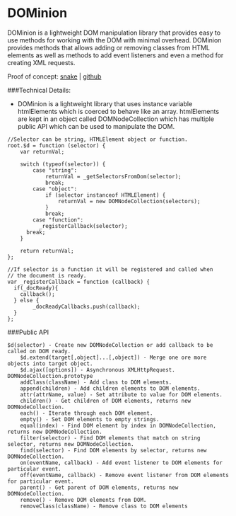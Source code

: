 # DOMinion

DOMinion is a lightweight DOM manipulation library that provides easy to use methods for working with the DOM with minimal overhead. DOMinion provides methods that allows adding or removing classes from HTML elements as well as methods to add event listeners and even a method for creating XML requests.

Proof of concept: [snake](http://www.drodriguez.io/snake/) | [github](https://github.com/drod180/snake)

###Technical Details:
* DOMinion is a lightweight library that uses instance variable htmlElements which is coerced to behave like an array. htmlElements are kept in an object called DOMNodeCollection which has multiple public API which can be used to manipulate the DOM.

```
//Selector can be string, HTMLElement object or function.
root.$d = function (selector) {
	var returnVal;

	switch (typeof(selector)) {
		case "string":
			returnVal = _getSelectorsFromDom(selector);
			break;
		case "object":
			if (selector instanceof HTMLElement) {
				returnVal = new DOMNodeCollection(selectors);
			}
			break;
		case "function":
		  _registerCallback(selector);
      break;
	}

	return returnVal;
};

//If selector is a function it will be registered and called when
// the document is ready.
var _registerCallback = function (callback) {
  if(_docReady){
    callback();
  } else {
		_docReadyCallbacks.push(callback);
  }
};
```


###Public API
```
$d(selector) - Create new DOMNodeCollection or add callback to be called on DOM ready.
	$d.extend(target[,object]...[,object]) - Merge one ore more objects into target object.
	$d.ajax([options]) - Asynchronous XMLHttpRequest.
DOMNodeCollection.prototype
	addClass(className) - Add class to DOM elements.
	append(children) - Add children elements to DOM elements.
	attr(attrName, value) - Set attribute to value for DOM elements.
	children() - Get children of DOM elements, returns new DOMNodeCollection.
	each() - Iterate through each DOM element.
	empty() - Set DOM elements to empty strings.
	equal(index) - Find DOM element by index in DOMNodeCollection, returns new DOMNodeCollection.
	filter(selector) - Find DOM elements that match on string selector, returns new DOMNodeCollection.
	find(selector) - Find DOM elements by selector, returns new DOMNodeCollection.
	on(eventName, callback) - Add event listener to DOM elements for particular event.
	off(eventName, callback) - Remove event listener from DOM elements for particular event.
	parent() - Get parent of DOM elements, returns new DOMNodeCollection.
	remove() - Remove DOM elements from DOM.
	removeClass(className) - Remove class to DOM elements
```
